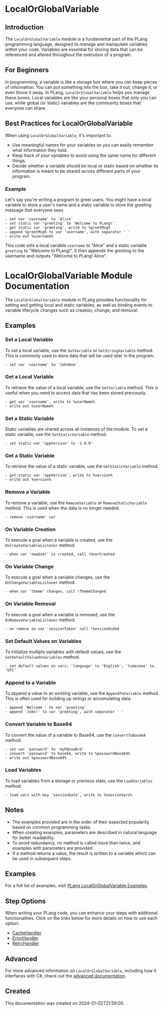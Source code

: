 
# LocalOrGlobalVariable

## Introduction
The `LocalOrGlobalVariable` module is a fundamental part of the PLang programming language, designed to manage and manipulate variables within your code. Variables are essential for storing data that can be referenced and altered throughout the execution of a program.

## For Beginners
In programming, a variable is like a storage box where you can keep pieces of information. You can put something into the box, take it out, change it, or even throw it away. In PLang, `LocalOrGlobalVariable` helps you manage these boxes. Local variables are like your personal boxes that only you can use, while global (or static) variables are like community boxes that everyone can share.

## Best Practices for LocalOrGlobalVariable
When using `LocalOrGlobalVariable`, it's important to:

- Use meaningful names for your variables so you can easily remember what information they hold.
- Keep track of your variables to avoid using the same name for different things.
- Decide whether a variable should be local or static based on whether its information is meant to be shared across different parts of your program.

### Example
Let's say you're writing a program to greet users. You might have a local variable to store a user's name and a static variable to store the greeting message that everyone sees.

```plang
- set var 'username' to 'Alice'
- set static var 'greeting' to 'Welcome to PLang!'
- get static var 'greeting', write to %greetMsg%
- append %greetMsg% to var 'username', with separator ' '
- write out %username%
```

This code sets a local variable `username` to "Alice" and a static variable `greeting` to "Welcome to PLang!". It then appends the greeting to the username and outputs "Welcome to PLang! Alice".


# LocalOrGlobalVariable Module Documentation

The `LocalOrGlobalVariable` module in PLang provides functionality for setting and getting local and static variables, as well as binding events to variable lifecycle changes such as creation, change, and removal.

## Examples

### Set a Local Variable
To set a local variable, use the `SetVariable` or `SetStringVariable` method. This is commonly used to store data that will be used later in the program.

```plang
- set var 'username' to 'JohnDoe'
```

### Get a Local Variable
To retrieve the value of a local variable, use the `GetVariable` method. This is useful when you need to access data that has been stored previously.

```plang
- get var 'username', write to %userName%
- write out %userName%
```

### Set a Static Variable
Static variables are shared across all instances of the module. To set a static variable, use the `SetStaticVariable` method.

```plang
- set static var 'appVersion' to '1.0.0'
```

### Get a Static Variable
To retrieve the value of a static variable, use the `GetStaticVariable` method.

```plang
- get static var 'appVersion', write to %version%
- write out %version%
```

### Remove a Variable
To remove a variable, use the `RemoveVariable` or `RemoveStaticVariable` method. This is used when the data is no longer needed.

```plang
- remove 'username' var
```

### On Variable Creation
To execute a goal when a variable is created, use the `OnCreateVariableListener` method.

```plang
- when var 'newUser' is created, call !UserCreated
```

### On Variable Change
To execute a goal when a variable changes, use the `OnChangeVariableListener` method.

```plang
- when var 'theme' changes, call !ThemeChanged
```

### On Variable Removal
To execute a goal when a variable is removed, use the `OnRemoveVariableListener` method.

```plang
- on remove on var 'sessionToken' call !SessionEnded
```

### Set Default Values on Variables
To initialize multiple variables with default values, use the `SetDefaultValueOnVariables` method.

```plang
- set default values on vars: 'language' to 'English', 'timezone' to 'UTC'
```

### Append to a Variable
To append a value to an existing variable, use the `AppendToVariable` method. This is often used for building up strings or accumulating data.

```plang
- append 'Welcome ' to var 'greeting'
- append 'John!' to var 'greeting', with separator ' '
```

### Convert Variable to Base64
To convert the value of a variable to Base64, use the `ConvertToBase64` method.

```plang
- set var 'password' to 'myP@ssw0rd'
- convert 'password' to base64, write to %passwordBase64%
- write out %passwordBase64%
```

### Load Variables
To load variables from a storage or previous state, use the `LoadVariables` method.

```plang
- load vars with key 'sessionData', write to %sessionVars%
```

## Notes
- The examples provided are in the order of their expected popularity based on common programming tasks.
- When creating examples, parameters are described in natural language for better readability.
- To avoid redundancy, no method is called more than twice, and examples with parameters are provided.
- If a method returns a value, the result is written to a variable which can be used in subsequent steps.


## Examples
For a full list of examples, visit [PLang LocalOrGlobalVariable Examples](https://github.com/PLangHQ/plang/tree/main/Tests/LocalOrGlobalVariable).

## Step Options
When writing your PLang code, you can enhance your steps with additional functionalities. Click on the links below for more details on how to use each option:

- [CacheHandler](/modules/handlers/CachingHandler.md)
- [ErrorHandler](/modules/handlers/ErrorHandler.md)
- [RetryHandler](/modules/handlers/RetryHandler.md)



## Advanced
For more advanced information on `LocalOrGlobalVariable`, including how it interfaces with C#, check out the [advanced documentation](./PLang.Modules.LocalOrGlobalVariableModule_advanced.md).

## Created
This documentation was created on 2024-01-02T21:59:00.

